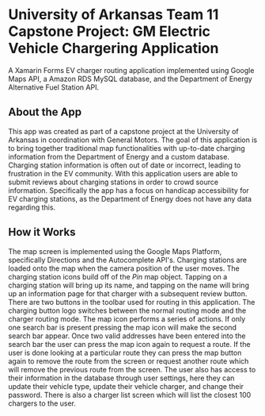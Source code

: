 # University of Arkansas Team 11 Capstone Project: GM Electric Vehicle Chargering Application
A Xamarin Forms EV charger routing application implemented using Google Maps API, a Amazon RDS MySQL database, and the Department of Energy Alternative Fuel Station API.

## About the App
This app was created as part of a capstone project at the University of Arkansas in coordination with General Motors. The goal of this application is to bring together traditional map functionalities with up-to-date charging information from the Department of Energy and a custom database. Charging station information is often out of date or incorrect, leading to frustration in the EV community. With this application users are able to submit reviews about charging stations in order to crowd source information. Specifically the app has a focus on handicap accessibility for EV charging stations, as the Department of Energy does not have any data regarding this. 

## How it Works
The map screen is implemented using the Google Maps Platform, specifically Directions and the Autocomplete API's. Charging stations are loaded onto the map when the camera position of the user moves. The charging station icons build off of the *Pin* map object. Tapping on a charging station will bring up its name, and tapping on the name will bring up an information page for that charger with a subsequent review button. There are two buttons in the toolbar used for routing in this application. The charging button logo switches between the normal routing mode and the charger routing mode. The map icon performs a series of actions. If only one search bar is present pressing the map icon will make the second search bar appear. Once two valid addresses have been entered into the search bar the user can press the map icon again to request a route. If the user is done looking at a particular route they can press the map button again to remove the route from the screen or request another route which will remove the previous route from the screen. The user also has access to their information in the database through user settings, here they can update their vehicle type, update their vehicle charger, and change their password. There is also a charger list screen which will list the closest 100 chargers to the user.
